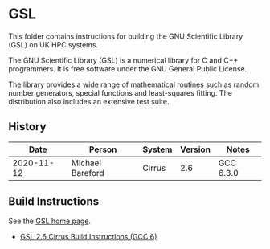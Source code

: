 GSL
===

This folder contains instructions for building the GNU Scientific Library (GSL) on UK HPC systems.

The GNU Scientific Library (GSL) is a numerical library for C and C++ programmers.
It is free software under the GNU General Public License.

The library provides a wide range of mathematical routines such as random number generators,
special functions and least-squares fitting. The distribution also includes an extensive
test suite.

History
-------

 Date | Person | System | Version | Notes
 ---- | ------ | ------ | ------- | -----
 2020-11-12 | Michael Bareford | Cirrus | 2.6 | GCC 6.3.0

Build Instructions
------------------

See the [GSL home page](https://www.gnu.org/software/gsl/).

* [GSL 2.6 Cirrus Build Instructions (GCC 6)](Cirrus_2.6_gcc6/README.md)